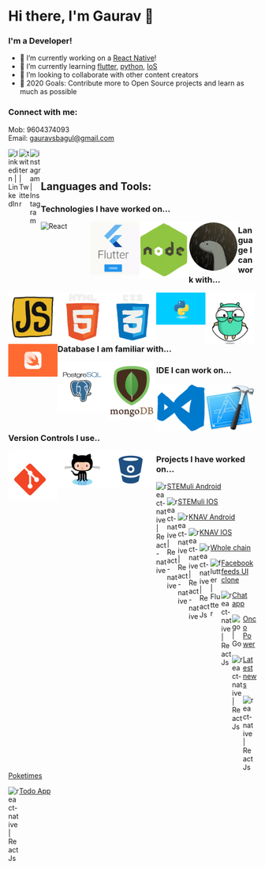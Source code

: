 # Hi there, I'm Gaurav 👋

### I'm a Developer!
- 🔭 I’m currently working on a [React Native](https://reactnative.dev/)!
- 🌱 I’m currently learning [flutter](https://flutter.dev/), [python](https://www.python.org/), [IoS](https://developer.apple.com/library/archive/referencelibrary/GettingStarted/DevelopiOSAppsSwift/)
- 👯 I’m looking to collaborate with other content creators
- 🥅 2020 Goals: Contribute more to Open Source projects and learn as much as possible

### Connect with me:
Mob: 9604374093
<br />
Email: gauravsbagul@gmail.com

[<img align="left" alt="linkedin | LinkedIn" width="22px" src="https://cdn.jsdelivr.net/npm/simple-icons@v3/icons/linkedin.svg" />](https://www.linkedin.com/in/gauravsbagul/)
[<img align="left" alt="twitter | Twitter" width="22px" src="https://cdn.jsdelivr.net/npm/simple-icons@v3/icons/twitter.svg" />](http://twitter.com/gauravsbagul/)
[<img align="left" alt="instagram | Instagram" width="22px" src="https://cdn.jsdelivr.net/npm/simple-icons@v3/icons/instagram.svg" />](https://www.instagram.com/gauravsbagul/)


<br />
<br />

## Languages and Tools:

### Technologies I have worked on...
<div>
  <img align="left" alt="React" width="100px" src="./assets/react-native.gif" />

  <img align="left" alt="flutter" width="100px" src="./assets/flutter.gif" />

  <img align="left" alt="Node.js" width="100px" src="./assets/nodejs.gif" />

  <img align="left" alt="Deno" width="100px" src="./assets/deno.gif" />
</div>


### Language I can work with...
<div>
  <img align="left" alt="JavaScript" width="100px" src="./assets/javascript.gif" />

  <img align="left" alt="HTML5" width="100px" src="./assets/html5.gif" />

  <img align="left" alt="CSS3" width="100px" src="./assets/css3.gif" />
  
  <img align="left" alt="Python" width="100px" src="./assets/python.gif" />

  <img align="left" alt="Go" width="100px" src="./assets/golang.gif" />

  <img align="left" alt="Swift" width="100px" src="./assets/swift.png" />  
</div>


### Database I am familiar with...
<div>
  <img align="left" alt="PostgreSQl" width="100px" src="./assets/postgresql.gif" />

  <img align="left" alt="MongoDB" width="100px" src="./assets/mongo.gif" />
</div>   
    
    
### IDE I can work on...
<div>
  <img align="left" alt="Visual Studio Code" width="100px" src="./assets/vscode.gif" />

  <img align="left" alt="XCode 11" width="100px" src="./assets/xcode-logo.jpg" />
</div>
  
  
### Version Controls I use..
<div>
  <img align="left" alt="Git" width="100px" src="./assets/git.gif" />

  <img align="left" alt="GitHub" width="100px" src="./assets/github.gif" />

  <img align="left" alt="BitBucket" width="100px" src="./assets/bitbucket.gif" />
</div>


### Projects I have worked on...

  [<img align="left" alt="react-native | React-native" width="22px" src="https://cdn.jsdelivr.net/npm/simple-icons@v3/icons/react.svg" /> STEMuli Android](https://play.google.com/store/apps/details?id=com.stemuli&hl=en_US)

  [<img align="left" alt="react-native | React-native" width="22px" src="https://cdn.jsdelivr.net/npm/simple-icons@v3/icons/react.svg" /> STEMuli IOS](https://apps.apple.com/us/app/stemuli/id1483444831)

  [<img align="left" alt="react-native | React-native" width="22px" src="https://cdn.jsdelivr.net/npm/simple-icons@v3/icons/react.svg" /> KNAV Android](https://play.google.com/store/apps/details?id=com.knav)

  [<img align="left" alt="react-native | React-native" width="22px" src="https://cdn.jsdelivr.net/npm/simple-icons@v3/icons/react.svg" /> KNAV IOS](https://apps.apple.com/us/app/grow-your-business/id1481198319)

  [<img align="left" alt="react-native | React Js" width="22px" src="https://cdn.jsdelivr.net/npm/simple-icons@v3/icons/react.svg" /> Whole chain](https://dashboard.wholechain.com/)
  
  [<img align="left" alt="flutter | Flutter" width="22px" src="https://cdn.jsdelivr.net/npm/simple-icons@v3/icons/flutter.svg" /> Facebook feeds UI clone](https://gauravsbagul.github.io/#/)
  
   [<img align="left" alt="react-native | React Js" width="22px" src="https://cdn.jsdelivr.net/npm/simple-icons@v3/icons/react.svg" /> Chat app](https://node-realtime-chat-app-gb.herokuapp.com/)

  [<img align="left" alt="go | Go" width="22px" src="https://cdn.jsdelivr.net/npm/simple-icons@v3/icons/go.svg" /> Onco Power](https://www.oncopower.org/)

  [<img align="left" alt="react-native | React Js" width="22px" src="https://cdn.jsdelivr.net/npm/simple-icons@v3/icons/react.svg" /> Latest news](https://voice-command-news-app.herokuapp.com/)
  
  [<img align="left" alt="react-native | React Js" width="22px" src="https://cdn.jsdelivr.net/npm/simple-icons@v3/icons/react.svg" /> Poketimes](https://poketimes-app.herokuapp.com/)
  
  [<img align="left" alt="react-native | React Js" width="22px" src="https://cdn.jsdelivr.net/npm/simple-icons@v3/icons/react.svg" /> Todo App](https://reactjstodoapp.herokuapp.com/)
  
  
  
